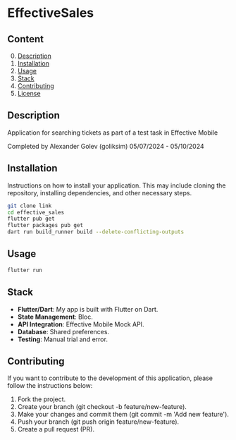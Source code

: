 # EffectiveSales

## Content

0. [Description](#description)
1. [Installation](#installation)
2. [Usage](#usage)
3. [Stack](#features)
4. [Contributing](#contributing)
5. [License](#license)

## Description

Application for searching tickets as part of a test task in Effective Mobile

Completed by Alexander Golev (goliksim) 05/07/2024 - 05/10/2024

## Installation

Instructions on how to install your application. This may include cloning the repository, installing dependencies, and other necessary steps.

```bash
git clone link
cd effective_sales
flutter pub get
flutter packages pub get
dart run build_runner build --delete-conflicting-outputs
```

## Usage
```bash
flutter run
```

## Stack

- **Flutter/Dart**: My app is built with Flutter on Dart.
- **State Management**: Bloc.
- **API Integration**: Effective Mobile Mock API.
- **Database**: Shared preferences.
- **Testing**: Manual trial and error.


## Contributing
If you want to contribute to the development of this application, please follow the instructions below:

1. Fork the project.
2. Create your branch (git checkout -b feature/new-feature).
3. Make your changes and commit them (git commit -m 'Add new feature').
4. Push your branch (git push origin feature/new-feature).
5. Create a pull request (PR).